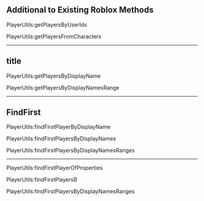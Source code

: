 ## Additional to Existing Roblox Methods

PlayerUtils:getPlayersByUserIds

PlayerUtils:getPlayersFromCharacters

----
## title

PlayerUtils:getPlayersByDisplayName

PlayerUtils:getPlayersByDisplayNamesRange

----
## FindFirst

PlayerUtils:findFirstPlayerByDisplayName

PlayerUtils:findFirstPlayersByDisplayNames

PlayerUtils:findFirstPlayersByDisplayNamesRanges

----
PlayerUtils:findFirstPlayerOfProperties

PlayerUtils:findFirstPlayersB

PlayerUtils:findFirstPlayersByDisplayNamesRanges
